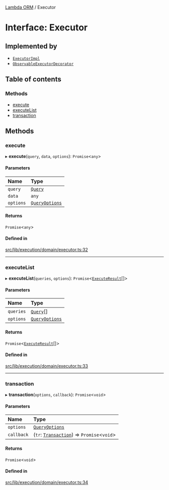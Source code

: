 [Lambda ORM](../README.md) / Executor

# Interface: Executor

## Implemented by

- [`ExecutorImpl`](../classes/ExecutorImpl.md)
- [`ObservableExecutorDecorator`](../classes/ObservableExecutorDecorator.md)

## Table of contents

### Methods

- [execute](Executor.md#execute)
- [executeList](Executor.md#executelist)
- [transaction](Executor.md#transaction)

## Methods

### execute

▸ **execute**(`query`, `data`, `options`): `Promise`<`any`\>

#### Parameters

| Name | Type |
| :------ | :------ |
| `query` | [`Query`](../classes/Query.md) |
| `data` | `any` |
| `options` | [`QueryOptions`](QueryOptions.md) |

#### Returns

`Promise`<`any`\>

#### Defined in

[src/lib/execution/domain/executor.ts:32](https://github.com/FlavioLionelRita/lambdaorm/blob/b66289f3/src/lib/execution/domain/executor.ts#L32)

___

### executeList

▸ **executeList**(`queries`, `options`): `Promise`<[`ExecuteResult`](ExecuteResult.md)[]\>

#### Parameters

| Name | Type |
| :------ | :------ |
| `queries` | [`Query`](../classes/Query.md)[] |
| `options` | [`QueryOptions`](QueryOptions.md) |

#### Returns

`Promise`<[`ExecuteResult`](ExecuteResult.md)[]\>

#### Defined in

[src/lib/execution/domain/executor.ts:33](https://github.com/FlavioLionelRita/lambdaorm/blob/b66289f3/src/lib/execution/domain/executor.ts#L33)

___

### transaction

▸ **transaction**(`options`, `callback`): `Promise`<`void`\>

#### Parameters

| Name | Type |
| :------ | :------ |
| `options` | [`QueryOptions`](QueryOptions.md) |
| `callback` | (`tr`: [`Transaction`](../classes/Transaction.md)) => `Promise`<`void`\> |

#### Returns

`Promise`<`void`\>

#### Defined in

[src/lib/execution/domain/executor.ts:34](https://github.com/FlavioLionelRita/lambdaorm/blob/b66289f3/src/lib/execution/domain/executor.ts#L34)
